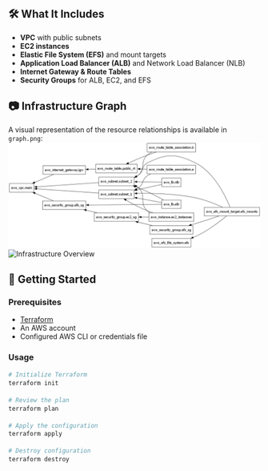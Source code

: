 
## 🛠️ What It Includes

- **VPC** with public subnets
- **EC2 instances**
- **Elastic File System (EFS)** and mount targets
- **Application Load Balancer (ALB)** and Network Load Balancer (NLB)
- **Internet Gateway & Route Tables**
- **Security Groups** for ALB, EC2, and EFS

## 📷 Infrastructure Graph

A visual representation of the resource relationships is available in `graph.png`:
![Infrastructure Graph](graph.png)
![Infrastructure Overview](images/infra_overview.jpeg)
## 🚀 Getting Started

### Prerequisites
- [Terraform](https://www.terraform.io/downloads.html)
- An AWS account
- Configured AWS CLI or credentials file

### Usage

```bash
# Initialize Terraform
terraform init

# Review the plan
terraform plan

# Apply the configuration
terraform apply

# Destroy configuration
terraform destroy
